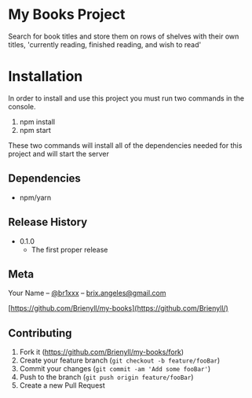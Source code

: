 # My Books Project
Search for book titles and store them on rows of shelves with their own titles, 'currently reading, finished reading, and wish to read'

# Installation
In order to install and use this project you must run two commands in the console.
1) npm install
2) npm start

These two commands will install all of the dependencies needed for this project and will start the server

## Dependencies

* npm/yarn

## Release History

* 0.1.0
    * The first proper release
## Meta

Your Name – [@br1xxx](https://twitter.com/br1xxx) – brix.angeles@gmail.com

[https://github.com/Brienyll/my-books](https://github.com/Brienyll/)

## Contributing

1. Fork it (<https://github.com/Brienyll/my-books/fork>)
2. Create your feature branch (`git checkout -b feature/fooBar`)
3. Commit your changes (`git commit -am 'Add some fooBar'`)
4. Push to the branch (`git push origin feature/fooBar`)
5. Create a new Pull Request
